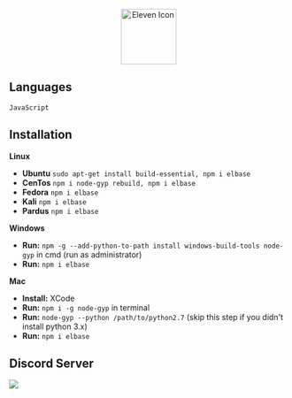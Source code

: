 <p align="center">
  <img width="100" src="https://raw.githubusercontent.com/elevenvac/elevenvac/master/Eleven_icon_higer_florence.png" alt="Eleven Icon">
</p>

## Languages
`JavaScript`

## Installation
**Linux**
- **Ubuntu** `sudo apt-get install build-essential, npm i elbase`
- **CenTos** `npm i node-gyp rebuild, npm i elbase`
- **Fedora** `npm i elbase`
- **Kali** `npm i elbase`
- **Pardus** `npm i elbase`

**Windows**
- **Run:** `npm -g --add-python-to-path install windows-build-tools node-gyp` in cmd (run as administrator)
- **Run:** `npm i elbase`

**Mac**
- **Install:** XCode
- **Run:** `npm i -g node-gyp` in terminal
- **Run:** `node-gyp --python /path/to/python2.7` (skip this step if you didn't install python 3.x)
- **Run:** `npm i elbase`

## Discord Server
<a href="https://discord.gg/uhwjhWryND"><img src="http://invidget.switchblade.xyz/uhwjhWryND"/></a>

